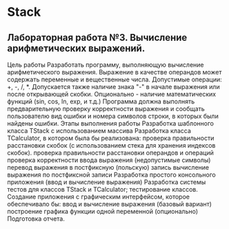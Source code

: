 # Stack
Лабораторная работа №3. Вычисление арифметических выражений.
-----------------------------------------------
Цель работы
Разработать программу, выполняющую вычисление арифметического выражения. Выражение в качестве операндов может содержать переменные и вещественные числа. Допустимые операции: +, -, /, *. Допускается также наличие знака "-" в начале выражения или после открывающей скобки. Опционально - наличие математических функций (sin, соs, ln, exp, и т.д.) Программа должна выполнять предварительную проверку корректности выражения и сообщать пользователю вид ошибки и номера символов строки, в которых были найдены ошибки.
Этапы выполнения работы
Разработка шаблонного класса TStack с использованием массива
Разработка класса TCalculator, в котором была бы реализована:
проверка правильности расстановки скобок (с использованием стека для хранения индексов скобок).
проверка правильности расстановки операндов и операций
проверка корректности ввода выражения (недопустимые символы)
перевод выражения в постфиксную (польскую) запись
вычисление выражения по постфиксной записи
Разработка простого консольного приложения (ввод и вычисление выражения)
Разработка системы тестов для классов TStack и TCalculator; тестирование классов.
Создание приложения с графическим интерфейсом, которое обеспечивало бы:
ввод и вычисление выражения (базовый вариант)
построение графика функции одной переменной (опционально)
Подготовка отчета.
